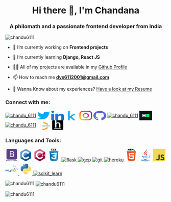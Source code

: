 <h1 align="center">Hi there 👋, I'm Chandana</h1>
<h3 align="center">A philomath and a passionate frontend developer from India</h3>

<p align="left"> <img src="https://komarev.com/ghpvc/?username=chandu6111&label=Profile%20views&color=0e75b6&style=flat" alt="chandu6111" /> </p>

- 🔭 I’m currently working on **Frontend projects**

- 🌱 I’m currently learning **Django, React JS**

- 👨‍💻 All of my projects are available in my [Github Profile](https://github.com/chandu6111)

- 📫 How to reach me **dvs6112001@gmail.com**

- 📄 Wanna Know about my experiences? [Have a look at my Resume](https://drive.google.com/file/d/1GTuHrRuLqvaAf0xuzJzBea3d5K_jg2Bq/view?usp=sharing)

<h3 align="left">Connect with me:</h3>
<p align="left">
<a href="https://codepen.io/chandu_6111" target="blank"><img align="center" src="https://github.com/chandu6111/github-profile-readme-generator/blob/master/src/images/icons/Social/codepen.svg" alt="chandu_6111" height="30" width="40" /></a>
<a href="https://twitter.com/chandu_dvs" target="blank"><img align="center" src="https://github.com/chandu6111/github-profile-readme-generator/blob/master/src/images/icons/Social/twitter.svg" alt="chandu_dvs" height="30" width="40" /></a>
<a href="https://linkedin.com/in/dvs-chandana" target="blank"><img align="center" src="https://github.com/chandu6111/github-profile-readme-generator/blob/master/src/images/icons/Social/linked-in-alt.svg" alt="dvs-chandana" height="30" width="40" /></a>
<a href="https://kaggle.com/chandu6111" target="blank"><img align="center" src="https://github.com/chandu6111/github-profile-readme-generator/blob/master/src/images/icons/Social/kaggle.svg" alt="chandu6111" height="30" width="40" /></a>
<a href="https://instagram.com/chandu_dvs" target="blank"><img align="center" src="https://github.com/chandu6111/github-profile-readme-generator/blob/master/src/images/icons/Social/instagram.svg" alt="chandu_dvs" height="30" width="40" /></a>
<a href="https://github.com/chandu6111" target="_blank"><img align="center" src="https://github.com/chandu6111/github-profile-readme-generator/blob/master/src/images/icons/Social/github.svg" alt="chandu6111" height="30" width="40"/></a>
<a href="https://www.codechef.com/users/chandu_6111" target="blank"><img align="center" src="https://cdn.jsdelivr.net/npm/simple-icons@3.1.0/icons/codechef.svg" alt="chandu_6111" height="30" width="40" /></a>
<a href="https://www.hackerrank.com/dvs6112001" target="blank"><img align="center" src="https://github.com/chandu6111/github-profile-readme-generator/blob/master/src/images/icons/Social/hackerrank.svg" alt="dvs6112001" height="30" width="40" /></a>
<a href="https://codeforces.com/profile/chandu_6111" target="blank"><img align="center" src="https://cdn.jsdelivr.net/npm/simple-icons@3.0.1/icons/codeforces.svg" alt="chandu_6111" height="30" width="40" /></a>
<a href="https://www.leetcode.com/chandu_6111" target="blank"><img align="center" src="https://github.com/chandu6111/github-profile-readme-generator/blob/master/src/images/icons/Social/leet-code.svg" alt="chandu_6111" height="30" width="40" /></a>
<a href="https://www.hackerearth.com/@damarla4" target="blank"><img align="center" src="https://github.com/chandu6111/github-profile-readme-generator/blob/master/src/images/icons/Social/hackerearth.svg" alt="@damarla4" height="30" width="40" /></a>
</p>

<h3 align="left">Languages and Tools:</h3>
<p align="left"> <a href="https://getbootstrap.com" target="_blank"> <img src="https://raw.githubusercontent.com/devicons/devicon/master/icons/bootstrap/bootstrap-plain-wordmark.svg" alt="bootstrap" width="40" height="40"/> </a> <a href="https://www.cprogramming.com/" target="_blank"> <img src="https://raw.githubusercontent.com/devicons/devicon/master/icons/c/c-original.svg" alt="c" width="40" height="40"/> </a> <a href="https://www.w3schools.com/cpp/" target="_blank"> <img src="https://raw.githubusercontent.com/devicons/devicon/master/icons/cplusplus/cplusplus-original.svg" alt="cplusplus" width="40" height="40"/> </a> <a href="https://www.w3schools.com/css/" target="_blank"> <img src="https://raw.githubusercontent.com/devicons/devicon/master/icons/css3/css3-original-wordmark.svg" alt="css3" width="40" height="40"/> </a> <a href="https://flask.palletsprojects.com/" target="_blank"> <img src="https://www.vectorlogo.zone/logos/pocoo_flask/pocoo_flask-icon.svg" alt="flask" width="40" height="40"/> </a> <a href="https://cloud.google.com" target="_blank"> <img src="https://www.vectorlogo.zone/logos/google_cloud/google_cloud-icon.svg" alt="gcp" width="40" height="40"/> </a> <a href="https://git-scm.com/" target="_blank"> <img src="https://www.vectorlogo.zone/logos/git-scm/git-scm-icon.svg" alt="git" width="40" height="40"/> </a> <a href="https://heroku.com" target="_blank"> <img src="https://www.vectorlogo.zone/logos/heroku/heroku-icon.svg" alt="heroku" width="40" height="40"/> </a> <a href="https://www.w3.org/html/" target="_blank"> <img src="https://raw.githubusercontent.com/devicons/devicon/master/icons/html5/html5-original-wordmark.svg" alt="html5" width="40" height="40"/> </a> <a href="https://www.java.com" target="_blank"> <img src="https://raw.githubusercontent.com/devicons/devicon/master/icons/java/java-original.svg" alt="java" width="40" height="40"/> </a> <a href="https://developer.mozilla.org/en-US/docs/Web/JavaScript" target="_blank"> <img src="https://raw.githubusercontent.com/devicons/devicon/master/icons/javascript/javascript-original.svg" alt="javascript" width="40" height="40"/> </a> <a href="https://www.mysql.com/" target="_blank"> <img src="https://raw.githubusercontent.com/devicons/devicon/master/icons/mysql/mysql-original-wordmark.svg" alt="mysql" width="40" height="40"/> </a> <a href="https://www.python.org" target="_blank"> <img src="https://raw.githubusercontent.com/devicons/devicon/master/icons/python/python-original.svg" alt="python" width="40" height="40"/> </a> <a href="https://scikit-learn.org/" target="_blank"> <img src="https://upload.wikimedia.org/wikipedia/commons/0/05/Scikit_learn_logo_small.svg" alt="scikit_learn" width="40" height="40"/> </a> </p>

<p><img align="left" src="https://github-readme-stats.vercel.app/api/top-langs?username=chandu6111&show_icons=true&locale=en&layout=compact" alt="chandu6111" /></p>

<p>&nbsp;<img align="center" src="https://github-readme-stats.vercel.app/api?username=chandu6111&show_icons=true&locale=en" alt="chandu6111" /></p>

<p><img align="center" src="https://github-readme-streak-stats.herokuapp.com/?user=chandu6111&" alt="chandu6111" /></p>
